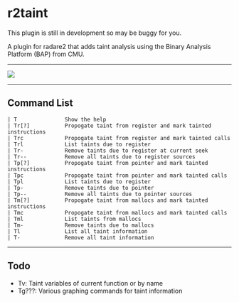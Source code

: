 # r2taint

This plugin is still in development so may be buggy for you.

A plugin for radare2 that adds taint analysis using the Binary Analysis Platform (BAP) from CMU.

---

![](example.gif)

---

## Command List
```
| T               Show the help
| Tr[?]           Propogate taint from register and mark tainted instructions
| Trc             Propogate taint from register and mark tainted calls
| Trl             List taints due to register
| Tr-             Remove taints due to register at current seek
| Tr--            Remove all taints due to register sources
| Tp[?]           Propogate taint from pointer and mark tainted instructions
| Tpc             Propogate taint from pointer and mark tainted calls
| Tpl             List taints due to register
| Tp-             Remove taints due to pointer
| Tp--            Remove all taints due to pointer sources
| Tm[?]           Propogate taint from mallocs and mark tainted instructions
| Tmc             Propogate taint from mallocs and mark tainted calls
| Tml             List taints from mallocs
| Tm-             Remove taints due to mallocs
| Tl              List all taint information
| T-              Remove all taint information
```

---

## Todo
 - Tv: Taint variables of current function or by name
 - Tg???: Various graphing commands for taint information
